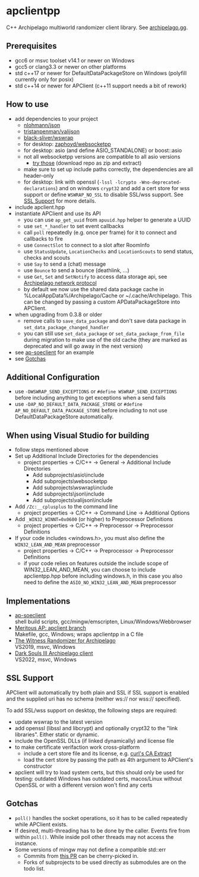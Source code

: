 # apclientpp

C++ Archipelago multiworld randomizer client library. See [archipelago.gg](https://archipelago.gg/).


## Prerequisites

* gcc6 or msvc toolset v14.1 or newer on Windows
* gcc5 or clang3.3 or newer on other platforms
* std c++17 or newer for DefaultDataPackageStore on Windows (polyfill currently only for posix)
* std c++14 or newer for APClient (c++11 support needs a bit of rework)


## How to use

* add dependencies to your project
  * [nlohmann/json](https://github.com/nlohmann/json)
  * [tristanpenman/valijson](https://github.com/tristanpenman/valijson)
  * [black-sliver/wswrap](https://github.com/black-sliver/wswrap)
  * for desktop: [zaphoyd/websocketpp](https://github.com/zaphoyd/websocketpp)
  * for desktop: asio (and define ASIO_STANDALONE) or boost::asio
  * not all websocketpp versions are compatible to all asio versions
    * [try those](https://github.com/black-sliver/ap-soeclient/tree/master/subprojects) (download repo as zip and extract)
  * make sure to set up include paths correctly, the dependencies are all header-only
  * for desktop: link with openssl (`-lssl -lcrypto -Wno-deprecated-declarations`) and on windows `crypt32` and add a
    cert store for wss support or define `WSWRAP_NO_SSL` to disable SSL/wss support.
    See [SSL Support](#ssl-support) for more details.
* include apclient.hpp
* instantiate APClient and use its API
  * you can use `ap_get_uuid` from `apuuid.hpp` helper to generate a UUID
  * use `set_*_handler` to set event callbacks
  * call `poll` repeatedly (e.g. once per frame) for it to connect and callbacks to fire
  * use `ConnectSlot` to connect to a slot after RoomInfo
  * use `StatusUpdate`, `LocationChecks` and `LocationScouts` to send status, checks and scouts
  * use `Say` to send a (chat) message
  * use `Bounce` to send a bounce (deathlink, ...)
  * use `Get`, `Set` and `SetNotify` to access data storage api,
    see [Archipelago network protocol](https://github.com/ArchipelagoMW/Archipelago/blob/main/docs/network%20protocol.md#get)
  * by default we now use the shared data package cache in %LocalAppData%/Archipelago/Cache or ~/.cache/Archipelago.
    This can be changed by passing a custom APDataPackageStore into APClient.
* when upgrading from 0.3.8 or older
  * remove calls to `save_data_package` and don't save data package in `set_data_package_changed_handler`
  * you can still use `set_data_package` or `set_data_package_from_file` during migration to make use of the old cache
    (they are marked as deprecated and will go away in the next version)
* see [ap-soeclient](https://github.com/black-sliver/ap-soeclient) for an example
* see [Gotchas](#gotchas)


## Additional Configuration

* use `-DWSWRAP_SEND_EXCEPTIONS` or `#define WSWRAP_SEND_EXCEPTIONS` before including anything to get exceptions when
  a send fails
* use `-DAP_NO_DEFAULT_DATA_PACKAGE_STORE` or `#define AP_NO_DEFAULT_DATA_PACKAGE_STORE` before including to not use
  DefaultDataPackageStore automatically.


## When using Visual Studio for building

* follow steps mentioned above
* Set up Additional Include Directories for the dependencies
  * project properties -> C/C++ -> General -> Additional Include Directories
    * Add subprojects\asio\include
    * Add subprojects\websocketpp
    * Add subprojects\wswrap\include
    * Add subprojects\json\include
    * Add subprojects\valijson\include 
* Add `/Zc:__cplusplus` to the command line
  * project properties -> C/C++ -> Command Line -> Additional Options
* Add `_WIN32_WINNT=0x0600` (or higher) to Preprocessor Definitions
  * project properties -> C/C++ -> Preprocessor -> Preprocessor Definitions
* If your code includes <windows.h>, you must also define the `WIN32_LEAN_AND_MEAN` preprocessor
  * project properties -> C/C++ -> Preprocessor -> Preprocessor Definitions
  * if your code relies on features outside the include scope of WIN32_LEAN_AND_MEAN, you can choose to include
    apclientpp.hpp before including windows.h, in this case you also need to define the `ASIO_NO_WIN32_LEAN_AND_MEAN`
    preprocessor


## Implementations

* [ap-soeclient](https://github.com/black-sliver/ap-soeclient) \
  shell build scripts, gcc/mingw/emscripten, Linux/Windows/Webbrowser
* [Meritous AP: apclient branch](https://github.com/FelicitusNeko/meritous-ap/tree/apclient) \
  Makefile, gcc, Windows; wraps apclientpp in a C file
* [The Witness Randomizer for Archipelago](https://github.com/Jarno458/The-Witness-Randomizer-for-Archipelago) \
  VS2019, msvc, Windows
* [Dark Souls III Archipelago client](https://github.com/Marechal-L/Dark-Souls-III-Archipelago-client) \
  VS2022, msvc, Windows


## SSL Support

APClient will automatically try both plain and SSL if SSL support is enabled and the supplied uri has no schema
(neither ws:// nor wss:// specified).

To add SSL/wss support on desktop, the following steps are required:

* update wswrap to the latest version
* add openssl (libssl and libcrypt) and optionally crypt32 to the "link libraries". Either static or dynamic.
* include the OpenSSL DLLs (if linked dynamically) and license file
* to make certificate verifaction work cross-platform
  * include a cert store file and its license, e.g. [curl's CA Extract](https://curl.se/docs/caextract.html)
  * load the cert store by passing the path as 4th argument to APClient's constructor
* apclient will try to load system certs, but this should only be used for testing:
  outdated Windows has outdated certs, macos/Linux without OpenSSL or with a different version won't find any certs


## Gotchas

* `poll()` handles the socket operations, so it has to be called repeatedly while APClient exists.
* If desired, multi-threading has to be done by the caller. Events fire from within `poll()`. While inside poll other threads may not access the instance.
* Some versions of mingw may not define a compatible std::err
  * Commits from [this PR](https://github.com/zaphoyd/websocketpp/pull/479/files) can be cherry-picked in.
  * Forks of subprojects to be used directly as submodules are on the todo list.
